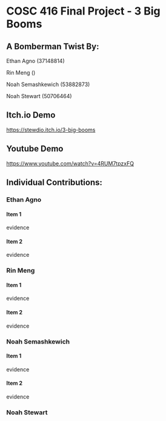 # COSC 416 Final Project - 3 Big Booms 
## A Bomberman Twist By:

Ethan Agno (37148814)

Rin Meng ()

Noah Semashkewich (53882873)

Noah Stewart (50706464)
## Itch.io Demo
https://stewdio.itch.io/3-big-booms
## Youtube Demo
https://www.youtube.com/watch?v=4RUM7tpzxFQ

## Individual Contributions: 

### Ethan Agno
#### Item 1
evidence
#### Item 2
evidence

### Rin Meng
#### Item 1
evidence
#### Item 2
evidence

### Noah Semashkewich
#### Item 1
evidence
#### Item 2
evidence

### Noah Stewart
